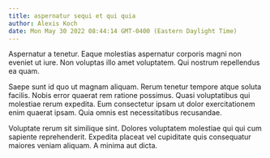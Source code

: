 ```yaml
---
title: aspernatur sequi et qui quia
author: Alexis Koch
date: Mon May 30 2022 08:44:14 GMT-0400 (Eastern Daylight Time)
---
```

Aspernatur a tenetur. Eaque molestias aspernatur corporis magni non eveniet ut iure. Non voluptas illo amet voluptatem. Qui nostrum repellendus ea quam.

 Saepe sunt id quo ut magnam aliquam. Rerum tenetur tempore atque soluta facilis. Nobis error quaerat rem ratione possimus. Quasi voluptatibus qui molestiae rerum expedita. Eum consectetur ipsam ut dolor exercitationem enim quaerat ipsam. Quia omnis est necessitatibus recusandae.

 Voluptate rerum sit similique sint. Dolores voluptatem molestiae qui qui cum sapiente reprehenderit. Expedita placeat vel cupiditate quis consequatur maiores veniam aliquam. A minima aut dicta.